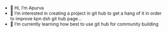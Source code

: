 

<!---
Apurva-parkhe/Apurva-parkhe is a ✨ special ✨ repository because its `README.md` (this file) appears on your GitHub profile.
You can click the Preview link to take a look at your changes.
--->
- 👋 Hi, I’m Apurva
- 👀 I’m interested in creating a project in git hub to get a hang of it in order to improve kpn dsh git hub page...
- 🌱 I’m currently learning how best to use git hub for community building
